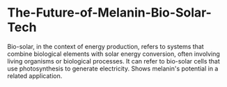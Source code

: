 # The-Future-of-Melanin-Bio-Solar-Tech
Bio-solar, in the context of energy production, refers to systems that combine biological elements with solar energy conversion, often involving living organisms or biological processes. It can refer to bio-solar cells that use photosynthesis to generate electricity. Shows melanin's potential in a related application.

